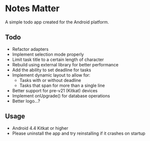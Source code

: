 # Notes Matter
A simple todo app created for the Android platform.

## Todo
- Refactor adapters
- Implement selection mode properly
- Limit task title to a certain length of character
- Rebuild using external library for better performance
- Add the ability to set deadline for tasks
- Implement dynamic layout to allow for:
  * Tasks with or without deadline
  * Tasks that span for more than a single line
- Better support for pre-v21 (Kitkat) devices
- Implement onUpgrade() for database operations
- Better logo...?

## Usage
- Android 4.4 Kitkat or higher
- Please uninstall the app and try reinstalling if it crashes on startup

